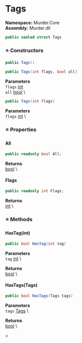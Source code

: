 # Tags

**Namespace:** Murder.Core \
**Assembly:** Murder.dll

```csharp
public sealed struct Tags
```

### ⭐ Constructors
```csharp
public Tags()
```

```csharp
public Tags(int flags, bool all)
```

**Parameters** \
`flags` [int](https://learn.microsoft.com/en-us/dotnet/api/System.Int32?view=net-7.0) \
`all` [bool](https://learn.microsoft.com/en-us/dotnet/api/System.Boolean?view=net-7.0) \

```csharp
public Tags(int flags)
```

**Parameters** \
`flags` [int](https://learn.microsoft.com/en-us/dotnet/api/System.Int32?view=net-7.0) \

### ⭐ Properties
#### All
```csharp
public readonly bool All;
```

**Returns** \
[bool](https://learn.microsoft.com/en-us/dotnet/api/System.Boolean?view=net-7.0) \
#### Flags
```csharp
public readonly int Flags;
```

**Returns** \
[int](https://learn.microsoft.com/en-us/dotnet/api/System.Int32?view=net-7.0) \
### ⭐ Methods
#### HasTag(int)
```csharp
public bool HasTag(int tag)
```

**Parameters** \
`tag` [int](https://learn.microsoft.com/en-us/dotnet/api/System.Int32?view=net-7.0) \

**Returns** \
[bool](https://learn.microsoft.com/en-us/dotnet/api/System.Boolean?view=net-7.0) \

#### HasTags(Tags)
```csharp
public bool HasTags(Tags tags)
```

**Parameters** \
`tags` [Tags](../../Murder/Core/Tags.html) \

**Returns** \
[bool](https://learn.microsoft.com/en-us/dotnet/api/System.Boolean?view=net-7.0) \



⚡